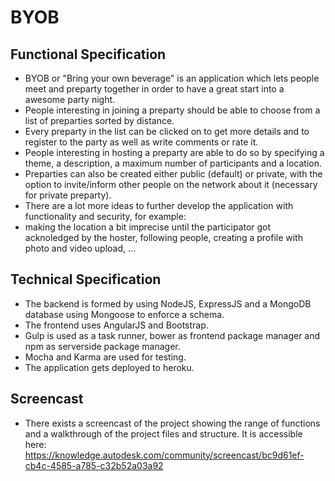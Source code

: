 # BYOB
## Functional Specification
* BYOB or "Bring your own beverage" is an application which lets people meet and preparty together in order to have a great start into a awesome party night.
* People interesting in joining a preparty should be able to choose from a list of preparties sorted by distance.
* Every preparty in the list can be clicked on to get more details and to register to the party as well as write comments or rate it.
* People interesting in hosting a preparty are able to do so by specifying a theme, a description, a maximum number of participants and a location.
* Preparties can also be created either public (default) or private, with the option to invite/inform other people on the network about it (necessary for private preparty).
* There are a lot more ideas to further develop the application with functionality and security, for example:
* making the location a bit imprecise until the participator got acknoledged by the hoster, following people, creating a profile with photo and video upload, ...

## Technical Specification
* The backend is formed by using NodeJS, ExpressJS and a MongoDB database using Mongoose to enforce a schema.
* The frontend uses AngularJS and Bootstrap.
* Gulp is used as a task runner, bower as frontend package manager and npm as serverside package manager.
* Mocha and Karma are used for testing.
* The application gets deployed to heroku.

## Screencast
* There exists a screencast of the project showing the range of functions and a walkthrough of the project files and structure. It is accessible here: https://knowledge.autodesk.com/community/screencast/bc9d61ef-cb4c-4585-a785-c32b52a03a92
